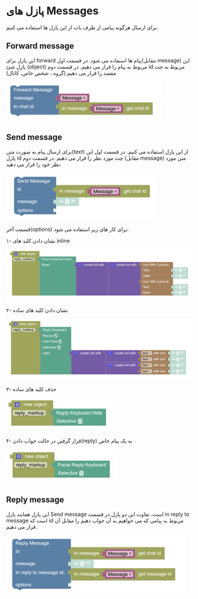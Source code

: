 # پازل های Messages

برای ارسال هرگونه پیامی از طرف بات از این پازل ها استفاده می کنیم.


## Forward message

این پازل برای forward پیام ها استفاده می شود.
در قسمت اول(مقابل message) این پازل شئ (object) مربوط به پیام را قرار می دهیم.
در قسمت دوم id مربوط به چت مقصد را قرار می دهیم.(گروه ، شخص خاص، کانال)

![messages-forward](img/messages-forward.png)

## Send message

برای ارسال پیام به صورت متن(text) از این پازل استفاده می کنیم.
در قسمت اول این پازل id چت مورد نظر را قرار می دهیم.
در قسمت دوم (مقابل message) متن مورد نظر خود را قرار می دهید.

![messages-send](img/messages-send.png)

قسمت آخر(options) برای کار های زیر استفاده می شود:

۱- نشان دادن کلید های inline

![messages-send-inline](img/messages-send-inline.png)

۲- نشان دادن کلید های ساده
 
![messages-send-reply](img/messages-send-reply.png)

۳- حذف کلید های ساده

![messages-send-reply2](img/messages-send-reply2.png)

۴- قرار گرفتن در حالت جواب دادن(reply) به یک پیام خاص

![messages-send-reply3](img/messages-send-reply3.png)

## Reply message

این پازل همانند پازل Send message است،
تفاوت این دو پازل در قسمت in reply to message است
که id مربوط به پیامی که می خواهیم به آن جواب دهیم را مقابل آن قرار می دهیم.

![messages-reply](img/messages-reply.png)

